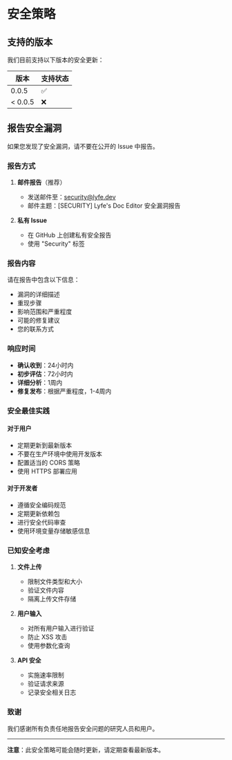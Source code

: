 # 安全策略

## 支持的版本

我们目前支持以下版本的安全更新：

| 版本 | 支持状态 |
| --- | --- |
| 0.0.5 | ✅ |
| < 0.0.5 | ❌ |

## 报告安全漏洞

如果您发现了安全漏洞，请不要在公开的 Issue 中报告。

### 报告方式

1. **邮件报告**（推荐）
   - 发送邮件至：security@lyfe.dev
   - 邮件主题：[SECURITY] Lyfe's Doc Editor 安全漏洞报告

2. **私有 Issue**
   - 在 GitHub 上创建私有安全报告
   - 使用 "Security" 标签

### 报告内容

请在报告中包含以下信息：

- 漏洞的详细描述
- 重现步骤
- 影响范围和严重程度
- 可能的修复建议
- 您的联系方式

### 响应时间

- **确认收到**：24小时内
- **初步评估**：72小时内
- **详细分析**：1周内
- **修复发布**：根据严重程度，1-4周内

### 安全最佳实践

#### 对于用户
- 定期更新到最新版本
- 不要在生产环境中使用开发版本
- 配置适当的 CORS 策略
- 使用 HTTPS 部署应用

#### 对于开发者
- 遵循安全编码规范
- 定期更新依赖包
- 进行安全代码审查
- 使用环境变量存储敏感信息

### 已知安全考虑

1. **文件上传**
   - 限制文件类型和大小
   - 验证文件内容
   - 隔离上传文件存储

2. **用户输入**
   - 对所有用户输入进行验证
   - 防止 XSS 攻击
   - 使用参数化查询

3. **API 安全**
   - 实施速率限制
   - 验证请求来源
   - 记录安全相关日志

### 致谢

我们感谢所有负责任地报告安全问题的研究人员和用户。

---

**注意**：此安全策略可能会随时更新，请定期查看最新版本。